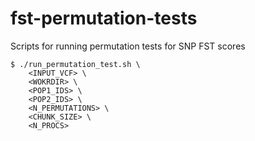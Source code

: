 # fst-permutation-tests
Scripts for running permutation tests for SNP FST scores 

```
$ ./run_permutation_test.sh \
    <INPUT_VCF> \
    <WOKRDIR> \
    <POP1_IDS> \
    <POP2_IDS> \
    <N_PERMUTATIONS> \
    <CHUNK_SIZE> \
    <N_PROCS>
```
